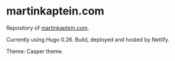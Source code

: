 # martinkaptein.com
Repository of [martinkaptein.com](https://www.martinkaptein.com/).

Currently using Hugo 0.26. Build, deployed and hosted by Netlify.

Theme: Casper theme.
